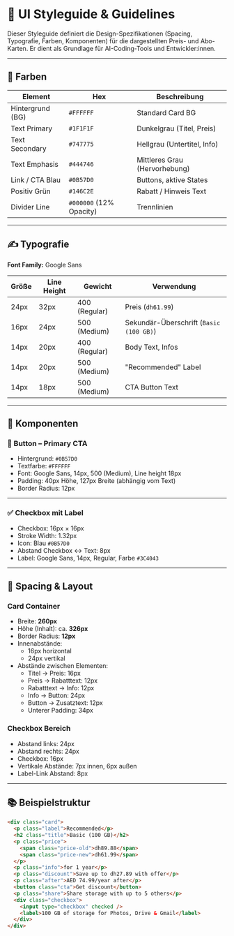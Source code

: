 # 📐 UI Styleguide & Guidelines

Dieser Styleguide definiert die Design-Spezifikationen (Spacing, Typografie, Farben, Komponenten) für die dargestellten Preis- und Abo-Karten. Er dient als Grundlage für AI-Coding-Tools und Entwickler:innen.

---

## 🎨 Farben

|Element|Hex|Beschreibung|
|---|---|---|
|Hintergrund (BG)|`#FFFFFF`|Standard Card BG|
|Text Primary|`#1F1F1F`|Dunkelgrau (Titel, Preis)|
|Text Secondary|`#747775`|Hellgrau (Untertitel, Info)|
|Text Emphasis|`#444746`|Mittleres Grau (Hervorhebung)|
|Link / CTA Blau|`#0B57D0`|Buttons, aktive States|
|Positiv Grün|`#146C2E`|Rabatt / Hinweis Text|
|Divider Line|`#000000` (12% Opacity)|Trennlinien|

---

## ✍️ Typografie

**Font Family:** Google Sans

|Größe|Line Height|Gewicht|Verwendung|
|---|---|---|---|
|24px|32px|400 (Regular)|Preis (`dh61.99`)|
|16px|24px|500 (Medium)|Sekundär-Überschrift (`Basic (100 GB)`)|
|14px|20px|400 (Regular)|Body Text, Infos|
|14px|20px|500 (Medium)|"Recommended" Label|
|14px|18px|500 (Medium)|CTA Button Text|

---

## 🧩 Komponenten

### 🔵 Button – Primary CTA

- Hintergrund: `#0B57D0`
- Textfarbe: `#FFFFFF`
- Font: Google Sans, 14px, 500 (Medium), Line height 18px
- Padding: 40px Höhe, 127px Breite (abhängig vom Text)
- Border Radius: 12px

---

### ✅ Checkbox mit Label

- Checkbox: 16px × 16px
- Stroke Width: 1.32px
- Icon: Blau `#0B57D0`
- Abstand Checkbox ↔ Text: 8px
- Label: Google Sans, 14px, Regular, Farbe `#3C4043`

---

## 📏 Spacing & Layout

### Card Container

- Breite: **260px**
- Höhe (Inhalt): ca. **326px**
- Border Radius: **12px**
- Innenabstände:
    - 16px horizontal
    - 24px vertikal
- Abstände zwischen Elementen:
    - Titel → Preis: 16px
    - Preis → Rabatttext: 12px
    - Rabatttext → Info: 12px
    - Info → Button: 24px
    - Button → Zusatztext: 12px
    - Unterer Padding: 34px

### Checkbox Bereich

- Abstand links: 24px
- Abstand rechts: 24px
- Checkbox: 16px
- Vertikale Abstände: 7px innen, 6px außen
- Label-Link Abstand: 8px

---

## 📚 Beispielstruktur

```HTML
<div class="card">
  <p class="label">Recommended</p>
  <h2 class="title">Basic (100 GB)</h2>
  <p class="price">
    <span class="price-old">dh89.88</span>
    <span class="price-new">dh61.99</span>
  </p>
  <p class="info">for 1 year</p>
  <p class="discount">Save up to dh27.89 with offer</p>
  <p class="after">AED 74.99/year after</p>
  <button class="cta">Get discount</button>
  <p class="share">Share storage with up to 5 others</p>
  <div class="checkbox">
    <input type="checkbox" checked />
    <label>100 GB of storage for Photos, Drive & Gmail</label>
  </div>
</div>
```